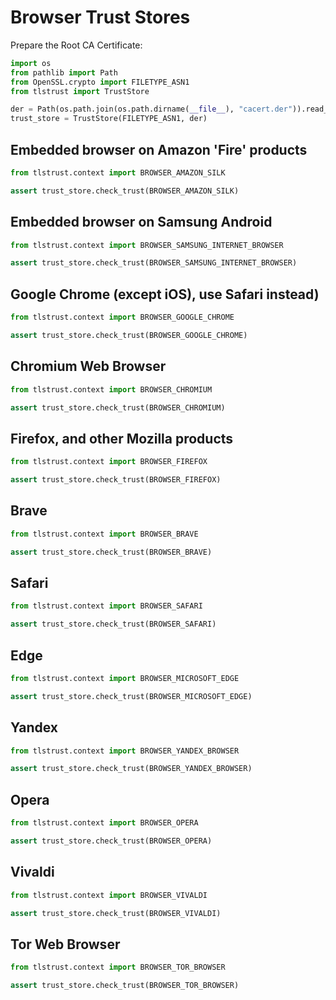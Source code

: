 # Browser Trust Stores

Prepare the Root CA Certificate:

```py
import os
from pathlib import Path
from OpenSSL.crypto import FILETYPE_ASN1
from tlstrust import TrustStore

der = Path(os.path.join(os.path.dirname(__file__), "cacert.der")).read_bytes()
trust_store = TrustStore(FILETYPE_ASN1, der)
```

## Embedded browser on Amazon 'Fire' products

```py
from tlstrust.context import BROWSER_AMAZON_SILK

assert trust_store.check_trust(BROWSER_AMAZON_SILK)
```

## Embedded browser on Samsung Android

```py
from tlstrust.context import BROWSER_SAMSUNG_INTERNET_BROWSER

assert trust_store.check_trust(BROWSER_SAMSUNG_INTERNET_BROWSER)
```

## Google Chrome (except iOS), use Safari instead)

```py
from tlstrust.context import BROWSER_GOOGLE_CHROME

assert trust_store.check_trust(BROWSER_GOOGLE_CHROME)
```

## Chromium Web Browser

```py
from tlstrust.context import BROWSER_CHROMIUM

assert trust_store.check_trust(BROWSER_CHROMIUM)
```

## Firefox, and other Mozilla products

```py
from tlstrust.context import BROWSER_FIREFOX

assert trust_store.check_trust(BROWSER_FIREFOX)
```

## Brave

```py
from tlstrust.context import BROWSER_BRAVE

assert trust_store.check_trust(BROWSER_BRAVE)
```

## Safari

```py
from tlstrust.context import BROWSER_SAFARI

assert trust_store.check_trust(BROWSER_SAFARI)
```

## Edge

```py
from tlstrust.context import BROWSER_MICROSOFT_EDGE

assert trust_store.check_trust(BROWSER_MICROSOFT_EDGE)
```

## Yandex

```py
from tlstrust.context import BROWSER_YANDEX_BROWSER

assert trust_store.check_trust(BROWSER_YANDEX_BROWSER)
```

## Opera

```py
from tlstrust.context import BROWSER_OPERA

assert trust_store.check_trust(BROWSER_OPERA)
```

## Vivaldi

```py
from tlstrust.context import BROWSER_VIVALDI

assert trust_store.check_trust(BROWSER_VIVALDI)
```

## Tor Web Browser

```py
from tlstrust.context import BROWSER_TOR_BROWSER

assert trust_store.check_trust(BROWSER_TOR_BROWSER)
```
